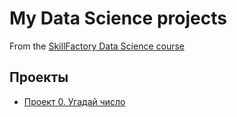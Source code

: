 # My Data Science projects
From the [SkillFactory Data Science course](https://skillfactory.ru/data-scientist)

## Проекты

* [Проект 0. Угадай число]()